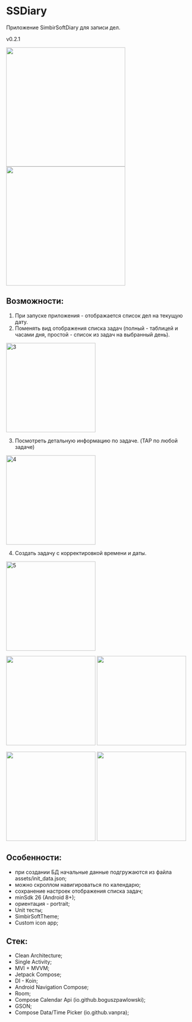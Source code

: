 # SSDiary

Приложение SimbirSoftDiary для записи дел.

v0.2.1

<img src="https://user-images.githubusercontent.com/81629278/233840819-60e50feb-cc8e-474a-b916-7052c04971eb.png" width="320"> <img src="https://user-images.githubusercontent.com/81629278/233840823-8463219a-4cc4-4bb2-9659-a102fdcc3618.png" width="320">

## <b>Возможности: </b>
1) При запуске приложения - отображается список дел на текущую дату.
2) Поменять вид отображения списка задач (полный - таблицей и часами дня, простой - список из задач на выбранный день).
<img width="240" alt="3" src="https://user-images.githubusercontent.com/81629278/233843418-9f0078d0-4a9c-424b-892d-91538dfde78c.png">

3) Посмотреть детальную информацию по задаче. (TAP по любой задаче)
<img width="240" alt="4" src="https://user-images.githubusercontent.com/81629278/233844337-069a69a1-6e79-4d17-997d-12e1356deca1.png">

4) Создать задачу с корректировкой времени и даты.
<img width="240" alt="5" src="https://user-images.githubusercontent.com/81629278/233844749-8f53c599-c64a-45b8-9488-cb9ca94f761c.png">

<img src="https://user-images.githubusercontent.com/81629278/233845195-aeb66bb7-f1bf-48ba-bc4a-5fd3cc55b43b.png" width="240"> <img src="https://user-images.githubusercontent.com/81629278/233844824-52f2bc62-75a3-4ee3-b871-78629d843c05.png" width="240">

<img src="https://user-images.githubusercontent.com/81629278/233845093-7d195c27-f468-4e6e-88cb-514456046dd5.png" width="240"> <img src="https://user-images.githubusercontent.com/81629278/233845108-69f3c4dd-4613-425c-80b2-4a8f7b9e5361.png" width="240">

## <b>Особенности: </b>
- при создании БД начальные данные подгружаются из файла assets/init_data.json;
- можно скроллом навигироваться по календарю;
- сохранение настроек отображения списка задач;
- minSdk 26 (Android 8+);
- ориентация - portrait;
- Unit тесты;
- SimbirSoftTheme;
- Custom icon app;

## <b>Стек: </b>
- Clean Architecture;
- Single Activity;
- MVI + MVVM;
- Jetpack Compose;
- DI - Koin;
- Android Navigation Compose;
- Room;
- Compose Calendar Api (io.github.boguszpawlowski);
- GSON;
- Compose Data/Time Picker (io.github.vanpra);

